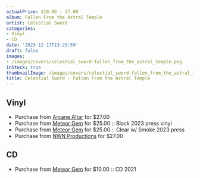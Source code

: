 ```yaml
---
actualPrice: $10.00 - 27.00
album: Fallen From the Astral Temple
artist: Celestial Sword
categories:
- Vinyl
- CD
date: '2023-12-17T13:25:59'
draft: false
images:
- /images/covers/celestial_sword-fallen_from_the_astral_temple.png
inStock: true
thumbnailImage: /images/covers/celestial_sword-fallen_from_the_astral_temple-thumb.png
title: Celestial Sword - Fallen From the Astral Temple
---
```


## Vinyl
* Purchase from [Arcane Altar](https://arcanealtar.bigcartel.com/product/celestial-sword-fallen-from-the-astral-temple-12-lp) for $27.00
* Purchase from [Meteor Gem](https://meteor-gem.com/products/celestial-sword-fallen-from-the-astral-temple-lp) for $25.00 :: Black 2023 press vinyl
* Purchase from [Meteor Gem](https://meteor-gem.com/products/celestial-sword-fallen-from-the-astral-temple-lp) for $25.00 :: Clear w/ Smoke 2023 press
* Purchase from [NWN Productions](http://shop.nwnprod.com/index.php?route=product/product&path=75&product_id=41049&sort=pd.name&order=ASC) for $27.00
## CD
* Purchase from [Meteor Gem](https://meteor-gem.com/products/celestial-sword-fallen-from-the-astral-temple-cd) for $10.00 :: CD 2021
